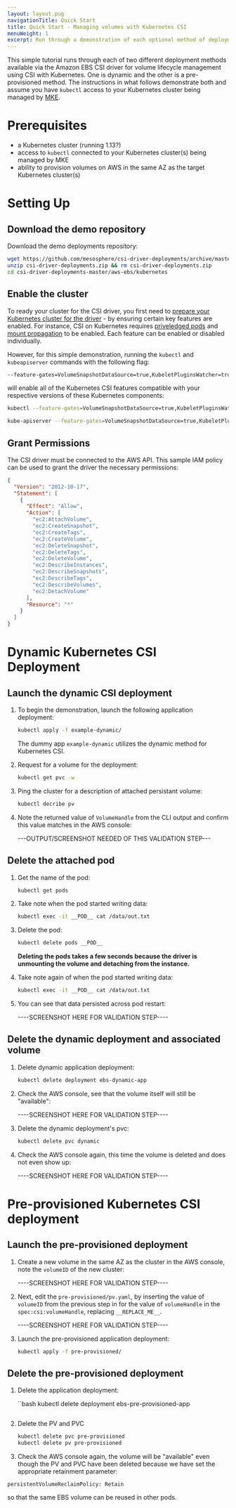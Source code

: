 ```yaml
---
layout: layout.pug
navigationTitle: Quick Start
title: Quick Start - Managing volumes with Kubernetes CSI
menuWeight: 1
excerpt: Run through a demonstration of each optional method of deployment lifecycle management.
---
```


This simple tutorial runs through each of two different deployment methods available via the Amazon EBS CSI driver for volume lifecycle management using CSI with Kubernetes. One is dynamic and the other is a pre-provisioned method. The instructions in what follows demonstrate both and assume you have `kubectl` access to your Kubernetes cluster being managed by [MKE]().

# Prerequisites

- a Kubernetes cluster (running 1.13?)
- access to `kubectl` connected to your Kubernetes cluster(s) being managed by MKE
- ability to provision volumes on AWS in the same AZ as the target Kubernetes cluster(s)

# Setting Up

## Download the demo repository

Download the demo deployments repository:

```bash
wget https://github.com/mesosphere/csi-driver-deployments/archive/master.zip -O csi-driver-deployments.zip
unzip csi-driver-deployments.zip && rm csi-driver-deployments.zip
cd csi-driver-deployments-master/aws-ebs/kubernetes
```

## Enable the cluster

To ready your cluster for the CSI driver, you first need to [prepare your Kubernetes cluster for the driver](https://kubernetes-csi.github.io/docs/Home.html) - by ensuring certain key features are enabled. For instance, CSI on Kubernetes requires [priveledged pods]() and [mount propagation]() to be enabled. Each feature can be enabled or disabled individually.

However, for this simple demonstration, running the `kubectl` and `kubeapiserver` commands with the following flag:

```bash
--feature-gates=VolumeSnapshotDataSource=true,KubeletPluginsWatcher=true,CSINodeInfo=true,CSIDriverRegistry=true
```

will enable all of the Kubernetes CSI features compatible with your respective versions of these Kubernetes components:

```bash
kubectl --feature-gates=VolumeSnapshotDataSource=true,KubeletPluginsWatcher=true,CSINodeInfo=true,CSIDriverRegistry=true
```

```bash
kube-apiserver --feature-gates=VolumeSnapshotDataSource=true,KubeletPluginsWatcher=true,CSINodeInfo=true,CSIDriverRegistry=true
```

## Grant Permissions

The CSI driver must be connected to the AWS API. This sample IAM policy can be used to grant the driver the necessary permissions:

<!-- following json asset taken from public repo: https://github.com/mesosphere/csi-driver-deployments/tree/master/aws-ebs/kubernetes -->

```json
{
  "Version": "2012-10-17",
  "Statement": [
    {
      "Effect": "Allow",
      "Action": [
        "ec2:AttachVolume",
        "ec2:CreateSnapshot",
        "ec2:CreateTags",
        "ec2:CreateVolume",
        "ec2:DeleteSnapshot",
        "ec2:DeleteTags",
        "ec2:DeleteVolume",
        "ec2:DescribeInstances",
        "ec2:DescribeSnapshots",
        "ec2:DescribeTags",
        "ec2:DescribeVolumes",
        "ec2:DetachVolume"
      ],
      "Resource": "*"
    }
  ]
}
```

# Dynamic Kubernetes CSI Deployment

## Launch the dynamic CSI deployment

1. To begin the demonstration, launch the following application deployment:

    ```bash
    kubectl apply -f example-dynamic/
    ```

    The dummy app `example-dynamic` utilizes the dynamic method for Kubernetes CSI.

    <!-- What is the big difference between the two modes? What makes the dynamic method "dynamic" per se? -->

1. Request for a volume for the deployment:

    ```bash
    kubectl get pvc -w
    ```

1.  Ping the cluster for a description of attached persistant volume:

    ```bash
    kubectl decribe pv
    ```

1. Note the returned value of `VolumeHandle` from the CLI output and confirm this value matches in the AWS console:

    ---OUTPUT/SCREENSHOT NEEDED OF THIS VALIDATION STEP---

## Delete the attached pod

1. Get the name of the pod:

    ```bash
    kubectl get pods
    ```

1. Take note when the pod started writing data:

    ```bash
    kubectl exec -it __POD__ cat /data/out.txt
    ```

1. Delete the pod:

    ```bash
    kubectl delete pods __POD__
    ```

    **Deleting the pods takes a few seconds because the driver is unmounting the volume and detaching from the instance.**

1. Take note again of when the pod started writing data:

    ```bash
    kubectl exec -it __POD__ cat /data/out.txt
    ```
1. You can see that data persisted across pod restart:

    ----SCREENSHOT HERE FOR VALIDATION STEP----


## Delete the dynamic deployment and associated volume

1. Delete dynamic application deployment:

    ```bash
    kubectl delete deployment ebs-dynamic-app
    ```

1. Check the AWS console, see that the volume itself will still be "available":

      ----SCREENSHOT HERE FOR VALIDATION STEP----

1. Delete the dynamic deployment's pvc:

    ```bash
    kubectl delete pvc dynamic
    ```
1. Check the AWS console again, this time the volume is deleted and does not even show up:

      ----SCREENSHOT HERE FOR VALIDATION STEP----

# Pre-provisioned Kubernetes CSI deployment

## Launch the pre-provisioned deployment

 <!-- a use case is using an existing EBS volume in a new cluster -->

1. Create a new volume in the same AZ as the cluster in the AWS console, note the `volumeID` of the new cluster:

      ----SCREENSHOT HERE FOR VALIDATION STEP----

1. Next, edit the `pre-provisioned/pv.yaml`, by inserting the value of `volumeID` from the previous step in for the value of `volumeHandle` in the `spec:csi:volumeHandle`, replacing `__REPLACE_ME__`.

      ----SCREENSHOT HERE FOR VALIDATION STEP----

1. Launch the pre-provisioned application deployment:

    ```bash
    kubectl apply -f pre-provisioned/
    ```
## Delete the pre-provisioned deployment

1. Delete the application deployment:

    ``bash
    kubectl delete deployment ebs-pre-provisioned-app
    ```

1. Delete the PV and PVC

    ```bash
    kubectl delete pvc pre-provisioned
    kubectl delete pv pre-provisioned
    ```

1. Check the AWS console again, the volume will be "available" even though the PV and PVC have been deleted because we have set the appropriate retainment parameter:

`persistentVolumeReclaimPolicy: Retain`

so that the same EBS volume can be reused in other pods.
